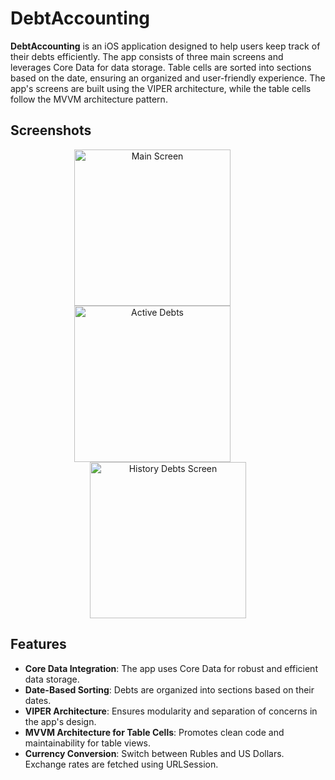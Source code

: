 # DebtAccounting

**DebtAccounting** is an iOS application designed to help users keep track of their debts efficiently. The app consists of three main screens and leverages Core Data for data storage. Table cells are sorted into sections based on the date, ensuring an organized and user-friendly experience. The app's screens are built using the VIPER architecture, while the table cells follow the MVVM architecture pattern.

## Screenshots

<p align="center">
    <img src="https://github.com/user-attachments/assets/4716fe58-64da-4bfa-b92d-3951812892fb" alt="Main Screen" width="250" style="margin-right: 50px;"/>
    <img src="https://github.com/user-attachments/assets/6e3dd44d-1ff2-4140-ac0b-f63518a189b7" alt="Active Debts" width="250" style="margin-right: 50px;"/>
    <img src="https://github.com/user-attachments/assets/f32ffca2-3d14-4ace-ae99-75630e5ad92d" alt="History Debts Screen" width="250"/>
</p>

## Features

- **Core Data Integration**: The app uses Core Data for robust and efficient data storage.
- **Date-Based Sorting**: Debts are organized into sections based on their dates.
- **VIPER Architecture**: Ensures modularity and separation of concerns in the app's design.
- **MVVM Architecture for Table Cells**: Promotes clean code and maintainability for table views.
- **Currency Conversion**: Switch between Rubles and US Dollars. Exchange rates are fetched using URLSession.
